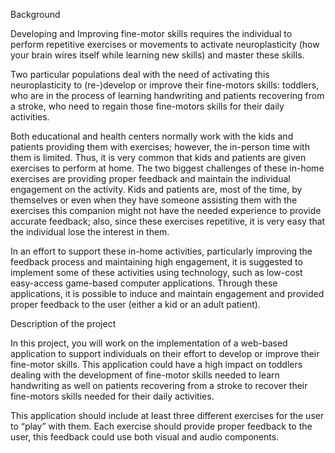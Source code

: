 Background

Developing and Improving fine-motor skills requires the individual to perform repetitive exercises or movements to activate neuroplasticity (how your brain wires itself while learning new skills) and master these skills. 

Two particular populations deal with the need of activating this neuroplasticity to (re-)develop or improve their fine-motors skills: toddlers, who are in the process of learning handwriting and patients recovering from a stroke, who need to regain those fine-motors skills for their daily activities.

Both educational and health centers normally work with the kids and patients providing them with exercises; however, the in-person time with them is limited. Thus, it is very common that kids and patients are given exercises to perform at home. The two biggest challenges of these in-home exercises are providing proper feedback and maintain the individual engagement on the activity. Kids and patients are, most of the time, by themselves or even when they have someone assisting them with the exercises this companion might not have the needed experience to provide accurate feedback; also, since these exercises repetitive, it is very easy that the individual lose the interest in them. 

In an effort to support these in-home activities, particularly improving the feedback process and maintaining high engagement, it is suggested to implement some of these activities using technology, such as low-cost easy-access game-based computer applications. Through these applications, it is possible to induce and maintain engagement and provided proper feedback to the user (either a kid or an adult patient).  


Description of the project

In this project, you will work on the implementation of a web-based application to support individuals on their effort to develop or improve their fine-motor skills. This application could have a high impact on toddlers dealing with the development of fine-motor skills needed to learn handwriting as well on patients recovering from a stroke to recover their fine-motors skills needed for their daily activities. 

This application should include at least three different exercises for the user to “play” with them. Each exercise should provide proper feedback to the user, this feedback could use both visual and audio components. 
